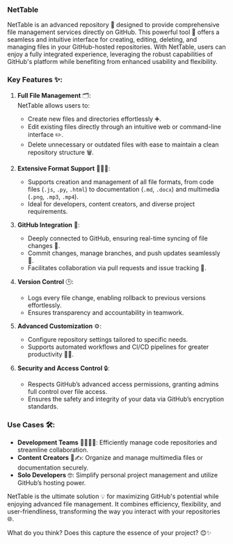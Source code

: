 ### **NetTable**  
NetTable is an advanced repository 🌟 designed to provide comprehensive file management services directly on GitHub. This powerful tool 🔧 offers a seamless and intuitive interface for creating, editing, deleting, and managing files in your GitHub-hosted repositories. With NetTable, users can enjoy a fully integrated experience, leveraging the robust capabilities of GitHub's platform while benefiting from enhanced usability and flexibility.  

### Key Features ✨:  
1. **Full File Management** 🗂️:  
   NetTable allows users to:  
   - Create new files and directories effortlessly ➕.  
   - Edit existing files directly through an intuitive web or command-line interface ✏️.  
   - Delete unnecessary or outdated files with ease to maintain a clean repository structure 🗑️.  

2. **Extensive Format Support** 📄🎥🎶:  
   - Supports creation and management of all file formats, from code files (`.js`, `.py`, `.html`) to documentation (`.md`, `.docx`) and multimedia (`.png`, `.mp3`, `.mp4`).  
   - Ideal for developers, content creators, and diverse project requirements.  

3. **GitHub Integration** 🔗:  
   - Deeply connected to GitHub, ensuring real-time syncing of file changes 🔄.  
   - Commit changes, manage branches, and push updates seamlessly 🚀.  
   - Facilitates collaboration via pull requests and issue tracking 👥.  

4. **Version Control** 🕒:  
   - Logs every file change, enabling rollback to previous versions effortlessly.  
   - Ensures transparency and accountability in teamwork.  

5. **Advanced Customization** ⚙️:  
   - Configure repository settings tailored to specific needs.  
   - Supports automated workflows and CI/CD pipelines for greater productivity 🔄✨.  

6. **Security and Access Control** 🔒:  
   - Respects GitHub’s advanced access permissions, granting admins full control over file access.  
   - Ensures the safety and integrity of your data via GitHub’s encryption standards.  

### Use Cases 🛠️:  
- **Development Teams** 👨‍💻👩‍💻: Efficiently manage code repositories and streamline collaboration.  
- **Content Creators** 🎨✍️: Organize and manage multimedia files or documentation securely.  
- **Solo Developers** 🤓: Simplify personal project management and utilize GitHub’s hosting power.  

NetTable is the ultimate solution 💡 for maximizing GitHub's potential while enjoying advanced file management. It combines efficiency, flexibility, and user-friendliness, transforming the way you interact with your repositories 🌐.  

What do you think? Does this capture the essence of your project? 😊✨
